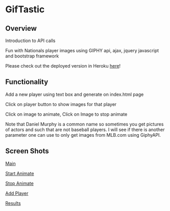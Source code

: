 # GifTastic

## Overview

Introduction to API calls

Fun with Nationals player images using GIPHY api, ajax, jquery javascript and bootstrap framework

Please check out the deployed version in Heroku [here](https://natsgiftastic.herokuapp.com/)!

## Functionality

Add a new player using text box and generate on index.html page

Click on player button to show images for that player

Click on image to animate, Click on Image to stop animate

Note that Daniel Murphy is a common name so sometimes you get pictures of actors and such that are not baseball players. I will see if there is another parameter one can use to only get images from MLB.com using GiphyAPI.

## Screen Shots

[Main](https://user-images.githubusercontent.com/26799439/35939602-9aff67ac-0c1a-11e8-92fc-29b4deba4642.png)

[Start Animate](https://user-images.githubusercontent.com/26799439/35939612-a61776de-0c1a-11e8-83f9-a93a64005ec1.png)

[Stop Animate](https://user-images.githubusercontent.com/26799439/35939629-b3fabdce-0c1a-11e8-8d2d-e48de417ff7d.png)

[Add Player](https://user-images.githubusercontent.com/26799439/35939653-c4b1669a-0c1a-11e8-91cc-5b4699407058.png)

[Results](https://user-images.githubusercontent.com/26799439/35939677-de4e3146-0c1a-11e8-95c1-b1a82661b331.png)

